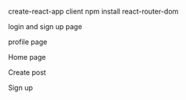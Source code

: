 <!-- # 14 Client side -->
create-react-app client
npm install react-router-dom

<!-- # 15 -->
login and sign up page

<!-- # 16 -->
profile page

<!-- # 17 -->
Home page

<!-- # 18 -->
Create post

<!-- # 19 Signup -->
Sign up
